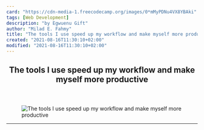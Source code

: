 ```yaml
---
card: "https://cdn-media-1.freecodecamp.org/images/0*mMyPDNu4VX8YBAki"
tags: [Web Development]
description: "by Egwuenu Gift"
author: "Milad E. Fahmy"
title: "The tools I use speed up my workflow and make myself more productive"
created: "2021-08-16T11:30:10+02:00"
modified: "2021-08-16T11:30:10+02:00"
---
```

<div class="site-wrapper">
<main id="site-main" class="site-main outer">
<div class="inner">
<article class="post-full post tag-web-development tag-productivity tag-workflow tag-software-development tag-technology ">
<header class="post-full-header">
<h1 class="post-full-title">The tools I use speed up my workflow and make myself more productive</h1>
</header>
<figure class="post-full-image">
<picture>
<source media="(max-width: 700px)" sizes="1px" srcset="data:image/gif;base64,R0lGODlhAQABAIAAAAAAAP///yH5BAEAAAAALAAAAAABAAEAAAIBRAA7 1w">
<source media="(min-width: 701px)" sizes="(max-width: 800px) 400px,
(max-width: 1170px) 700px,
1400px" srcset="https://cdn-media-1.freecodecamp.org/images/0*mMyPDNu4VX8YBAki 300w,
https://cdn-media-1.freecodecamp.org/images/0*mMyPDNu4VX8YBAki 600w,
https://cdn-media-1.freecodecamp.org/images/0*mMyPDNu4VX8YBAki 1000w,
https://cdn-media-1.freecodecamp.org/images/0*mMyPDNu4VX8YBAki 2000w">
<img onerror="this.style.display='none'" src="https://cdn-media-1.freecodecamp.org/images/0*mMyPDNu4VX8YBAki" alt="The tools I use speed up my workflow and make myself more productive">
</picture>
</figure>
<section class="post-full-content">
<div class="post-content medium-migrated-article">
</div>
<hr>
</section>
</article>
</div>
</main>
</div>
<!-- Google Tag Manager (noscript) -->
<!-- End Google Tag Manager (noscript) -->
